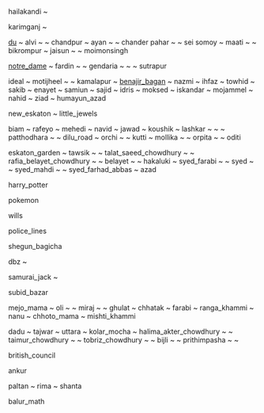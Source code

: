 
hailakandi
~ 

karimganj
~ 

[du]()
~ alvi
~ ~ chandpur
~ ayan
~ ~ chander pahar
~ ~ sei somoy
~ maati
~ ~ bikrompur
~ jaisun
~ ~ moimonsingh

[notre_dame]()
~ fardin
~ ~ gendaria
~ ~ ~ sutrapur

ideal
~ motijheel
~ ~ kamalapur
~ [benajir_bagan]()
~ nazmi
~ ihfaz
~ towhid
~ sakib
~ enayet
~ samiun
~ sajid
~ idris
~ moksed
~ iskandar
~ mojammel
~ nahid
~ ziad
~ humayun_azad

new_eskaton
~ little_jewels

biam
~ rafeyo
~ mehedi
~ navid
~ jawad
~ koushik
~ lashkar
~ ~ 
~ patthodhara
~ ~ dilu_road
~ orchi
~ ~ kutti
~ mollika
~ ~ orpita
~ ~ oditi

eskaton_garden
~ tawsik
~ ~ talat_saeed_chowdhury
~ ~ rafia_belayet_chowdhury
~ ~ belayet
~ ~ hakaluki
~ syed_farabi
~ ~ syed
~ ~ syed_mahdi
~ ~ syed_farhad_abbas
~ azad

harry_potter

pokemon

wills

police_lines

shegun_bagicha

dbz
~ 

samurai_jack
~ 

subid_bazar

mejo_mama
~ oli
~ ~ miraj
~ ~ ghulat
~ chhatak
~ farabi
~ ranga_khammi
~ nanu
~ chhoto_mama
~ mishti_khammi

dadu
~ tajwar
~ uttara
~ kolar_mocha
~ halima_akter_chowdhury
~ ~ taimur_chowdhury
~ ~ tobriz_chowdhury
~ ~ bijli
~ ~ prithimpasha
~ ~ 

british_council

ankur

paltan
~ rima
~ shanta

balur_math